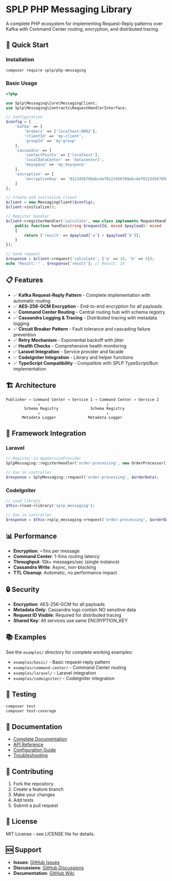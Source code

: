# SPLP PHP Messaging Library

A complete PHP ecosystem for implementing Request-Reply patterns over Kafka with Command Center routing, encryption, and distributed tracing.

## 🚀 Quick Start

### Installation

```bash
composer require splp/php-messaging
```

### Basic Usage

```php
<?php

use Splp\Messaging\Core\MessagingClient;
use Splp\Messaging\Contracts\RequestHandlerInterface;

// Configuration
$config = [
    'kafka' => [
        'brokers' => ['localhost:9092'],
        'clientId' => 'my-client',
        'groupId' => 'my-group'
    ],
    'cassandra' => [
        'contactPoints' => ['localhost'],
        'localDataCenter' => 'datacenter1',
        'keyspace' => 'my_keyspace'
    ],
    'encryption' => [
        'encryptionKey' => '0123456789abcdef0123456789abcdef0123456789abcdef0123456789abcdef'
    ]
];

// Create and initialize client
$client = new MessagingClient($config);
$client->initialize();

// Register handler
$client->registerHandler('calculate', new class implements RequestHandlerInterface {
    public function handle(string $requestId, mixed $payload): mixed
    {
        return ['result' => $payload['a'] + $payload['b']];
    }
});

// Send request
$response = $client->request('calculate', ['a' => 10, 'b' => 5]);
echo "Result: " . $response['result']; // Result: 15
```

## 📋 Features

- ✅ **Kafka Request-Reply Pattern** - Complete implementation with automatic routing
- ✅ **AES-256-GCM Encryption** - End-to-end encryption for all payloads
- ✅ **Command Center Routing** - Central routing hub with schema registry
- ✅ **Cassandra Logging & Tracing** - Distributed tracing with metadata logging
- ✅ **Circuit Breaker Pattern** - Fault tolerance and cascading failure prevention
- ✅ **Retry Mechanism** - Exponential backoff with jitter
- ✅ **Health Checks** - Comprehensive health monitoring
- ✅ **Laravel Integration** - Service provider and facade
- ✅ **CodeIgniter Integration** - Library and helper functions
- ✅ **TypeScript Compatibility** - Compatible with SPLP TypeScript/Bun implementation

## 🏗️ Architecture

```
Publisher → Command Center → Service 1 → Command Center → Service 2
              ↓                             ↓
        Schema Registry              Schema Registry
              ↓                             ↓
       Metadata Logger              Metadata Logger
```

## 🔧 Framework Integration

### Laravel

```php
// Register in AppServiceProvider
SplpMessaging::registerHandler('order-processing', new OrderProcessor());

// Use in controller
$response = SplpMessaging::request('order-processing', $orderData);
```

### CodeIgniter

```php
// Load library
$this->load->library('splp_messaging');

// Use in controller
$response = $this->splp_messaging->request('order-processing', $orderData);
```

## 📊 Performance

- **Encryption**: ~1ms per message
- **Command Center**: 1-5ms routing latency
- **Throughput**: 10k+ messages/sec (single instance)
- **Cassandra Write**: Async, non-blocking
- **TTL Cleanup**: Automatic, no performance impact

## 🔒 Security

- **Encryption**: AES-256-GCM for all payloads
- **Metadata Only**: Cassandra logs contain NO sensitive data
- **Request ID Visible**: Required for distributed tracing
- **Shared Key**: All services use same ENCRYPTION_KEY

## 📚 Examples

See the `examples/` directory for complete working examples:

- `examples/basic/` - Basic request-reply pattern
- `examples/command-center/` - Command Center routing
- `examples/laravel/` - Laravel integration
- `examples/codeigniter/` - CodeIgniter integration

## 🧪 Testing

```bash
composer test
composer test-coverage
```

## 📖 Documentation

- [Complete Documentation](README.md)
- [API Reference](docs/api.md)
- [Configuration Guide](docs/configuration.md)
- [Troubleshooting](docs/troubleshooting.md)

## 🤝 Contributing

1. Fork the repository
2. Create a feature branch
3. Make your changes
4. Add tests
5. Submit a pull request

## 📄 License

MIT License - see LICENSE file for details.

## 🆘 Support

- **Issues**: [GitHub Issues](https://github.com/splp/php-messaging/issues)
- **Discussions**: [GitHub Discussions](https://github.com/splp/php-messaging/discussions)
- **Documentation**: [GitHub Wiki](https://github.com/splp/php-messaging/wiki)
